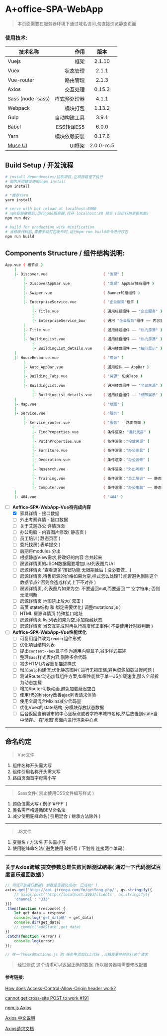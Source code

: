 # A+office-SPA-WebApp

> 本页面需要在服务器环境下通过域名访问,勿直接浏览静态页面

### 使用技术:
| 技术名称                                           | 作用           |  版本  |
| --------                                          | -----:         | :----:  |
| Vuejs                                             | 框架            |   2.1.10     |
| Vuex                                              | 状态管理        |   2.1.1   |
| Vue-router                                        | 路由管理        |  2.1.3  |
| Axios                                             | 交互处理        |  0.15.3  |
| Sass (node-sass)                                  | 样式预处理器     |  4.1.1  |
| Webpack                                           | 模块打包         |  1.13.2  |
| Gulp                                              | 自动构建工具     |  3.9.1  |
| Babel                                             | ES6转译ES5      |  6.0.0  |
| Yarn                                              | 模块依赖安装     |  0.17.6  |
| [Muse UI](https://museui.github.io/#/index)       | UI框架          |  2.0.0-rc.5  |

## Build Setup / 开发流程

``` bash
# install dependencies/拉取项目,在项目路径下执行
# 国内环境建议使用cnpm install
npm install

# *推荐Yarn
yarn install

# serve with hot reload at localhost:8080
# npm安装依赖后,运行node服务器,打开 localhost:80 预览 (已运行热更新功能)
npm run dev

# build for production with minification
# 当修改代码后,需要手动打包发布时,运行npm run build命令进行打包
npm run build
```


## Components Structure / 组件结构说明:

```bash
App.vue ( 根节点 )
    |
    |- Discover.vue                         ( "发现" )
        |
        |- DiscoverAppBar.vue               ( "发现" AppBar独有组件 )
        |
        |- Swiper.vue                       ( Banner轮播组件 )
        |
        |- EnterpriseService.vue            ( "企业服务"组件 )
            |
            |- Title.vue                    ( 通用标题组件 —— "企业服务" )
            |
            |- EnterpriseService_box        ( 通用 "企业服务"组件 —— 内容盒子 )
        |
        |- Title.vue                        ( 通用标题组件 —— "热门房源" )
        |
        |- BuildingList.vue                 ( 通用楼盘组件 —— "热门房源" )
            |
            |- BuildingList_details.vue     ( 通用楼盘组件 —— "细节展示" )
    |
    |- HouseResource.vue                    ( "房源" )
        |
        |- Auto_AppBar.vue                  ( 通用组件 —— AppBar )
        |
        |- Building_Tabs.vue                ( "房源" 切换Tabs )
        |
        |- BuildingList.vue                 ( 通用楼盘组件 —— "全部房源" )
            |
            |- BuildingList_details.vue     ( 通用楼盘组件 —— "细节展示" )
    |
    |- Map.vue                              ( "地图" )
    |
    |- Service.vue                          ( "服务" )
        |
        |- Service_router.vue               ( "服务" - 路由页面 )
            |
            |- FindProperties.vue           ( 条件渲染: "委托找房" )
            |
            |- PutInProperties.vue          ( 条件渲染："投放房源" )
            |
            |- Furniture.vue                ( 条件渲染："办公家具" )
            |
            |- Decoration.vue               ( 条件渲染："办公装修" )
            |
            |- Research.vue                 ( 条件渲染："外出考察" )
            |
            |- Training.vue                 ( 条件渲染："员工培训" —— 静态页 )
            |
            |- Computer.vue                 ( 条件渲染："办公电脑" —— 静态页 )
    |
    |- 404.vue                              ( "404" )
```

- [ ] **Aoffice-SPA-WebApp-Vue待完成内容**
    - [x] 家具详情 - 接口数据
    - [ ] 外出考察详情 - 接口数据
    - [ ] 关于艾迦办公 详情页面
    - [ ] 办公电脑 - 内容图片修改( 静态页 )
    - [ ] 员工培训( 静态页面 )
    - [ ] 委托找房( 表单提交 )
    - [ ] 后期将modules 分出
    - [ ] 根据静态View需求,将改好的内容 合并起来
    - [ ] 房源详情页的JSON数据需要增加List列表图片Url
    - [ ] 房源详情页 '查看更多'按钮功能 无限期延后 ( 没必要做... )
    - [ ] 房源详情页,待售房源的价格如果为空,样式怎么处理?( 能否避免删除这个数据节点? 否则会造成样式上下不对齐 )
    - [ ] 房源详情页, 列表图片如果为空: 不要返回null,而要返回 "" 空字符串; 否则无法判断
    - [ ] 房源详情页 地图禁止放大( 双击 )
    - [ ] 首页 state结构 和 绑定需要优化( 调整mutations.js )
    - [ ] HTML 房源详情页 特殊接口地址
    - [ ] 房源详情页 list列表如果为空,添加隐藏状态
    - [ ] 房源详情页 当交互完成时再执行高度修正事件( 不要使用计时器判断 )
- [ ] **Aoffice-SPA-WebApp-Vue性能优化**
    - [ ] 可复用组件改为`render`组件形式
    - [ ] 优化项目结构列表
    - [ ] 提出`content--box`盒子作为通用内容盒子,减少样式描述
    - [ ] 整理`Sass`样式表内容,删除多余代码
    - [ ] 减少HTML内容重复描述样式
    - [ ] 增加`Gulp`构建流,优化静态图片( 进行无损压缩,避免资源加载过慢问题 )
    - [ ] 测试Router动态加载组件方案,如果性能优于单一JS加载速度,那么全部拆为动态加载
    - [ ] 增加Router切换动画,避免加载延迟空白
    - [ ] 使用H5的history改善ajax列表请求体验
    - [ ] 使用全局混合Mixins减少代码量
    - [ ] 优化Vuex的state结构; 分模块存放状态数据
    - [ ] 后台返回当前城市的中心坐标点或者字符串城市名称,然后放置到state当中储存。 在'地图'页面内进行渲染中心点

***

## 命名约定
> Vue文件

1. 组件名称开头需大写
2. 组件引用名称开头需大写
3. 路由页面首字母需小写

***

> Sass文件( 禁止使用CSS文件编写样式 )

1. 颜色值需大写 ( 例子'#FFF' )
2. 类名需严格遵循BEM命名法
3. 减少使用驼峰命名( 引用混合 / 继承方法除外 )

***

> JS文件

1. 变量名 / 方法名 开头需小写
2. 使用驼峰命名法( 避免使用 破折号 / 下划线 连接两个单词 )

***

### 关于Axios跨域 提交参数总是失败问题测试结果( 通过一下代码测试百度音乐返回数据 )
```js
// 测试开放接口数据( 参数是否提交成功: 已成功! )
axios.get('http://api.jirengu.com/fm/getSong.php/', qs.stringify({
    // axios.post('http://localhost:3003/clients', qs.stringify({
    'channel': "333"
}))
.then(function (response) {
    let get_data = response
    console.log('get_data值' + get_data)
    console.dir(get_data)
    // commit('addState',get_data)
})
.catch(function (error) {
    console.log(error)
});

// 在一个Vuex的actions.js 的 任务中添加以上代码 ,当触发事件时执行这个请求
```

> 经过测试 这个请求可以返回正确的数据. 所以服务器端需要修改配置


#### 参考链接:

[How does Access-Control-Allow-Origin header work?](http://stackoverflow.com/questions/10636611/how-does-access-control-allow-origin-header-work)

[cannot get cross-site POST to work #191](https://github.com/mzabriskie/axios/issues/191)

[npm.js Axios](https://www.npmjs.com/package/axios)

[Axios 中文说明](https://www.kancloud.cn/yunye/axios/234845)

[Axios请求文档](https://zq99299.gitbooks.io/vue-note/chapter/axios.html)
